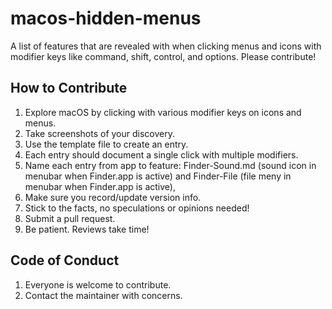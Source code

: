 # macos-hidden-menus
A list of features that are revealed with when clicking menus and icons with modifier keys like command, shift, control, and options. Please contribute!

## How to Contribute

1. Explore macOS by clicking with various modifier keys on icons and menus.
1. Take screenshots of your discovery.
1. Use the template file to create an entry.
1. Each entry should document a single click with multiple modifiers.
1. Name each entry from app to feature: Finder-Sound.md (sound icon in menubar when Finder.app is active) and Finder-File (file meny in menubar when Finder.app is active),
1. Make sure you record/update version info.
1. Stick to the facts, no speculations or opinions needed!
1. Submit a pull request.
1. Be patient. Reviews take time!

## Code of Conduct

1. Everyone is welcome to contribute.
1. Contact the maintainer with concerns.
